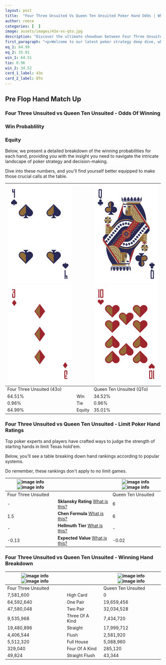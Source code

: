 ```yaml
---
layout: post
title:  "Four Three Unsuited Vs Queen Ten Unsuited Poker Hand Odds | Which Is The Better Hand In Poker? A Complete Guide"
author: reece
categories: [  ]
image: assets/images/43o-vs-qto.jpg
description: "Discover the ultimate showdown between Four Three Unsuited and Queen Ten Unsuited in poker! Uncover the odds, strategies, and scenarios where one hand triumphs over the other. Get ready to up your poker game with this thrilling analysis."
first_paragraph: "<p>Welcome to our latest poker strategy deep dive, where we're pitting two distinct hands against each other in a high-stakes showdown: Four Three Unsuited vs Queen Ten Unsuited.</p><p>In the dynamic world of poker, every decision counts, and knowing which hand holds the upper hand is key to your success at the table.</p><p>In this article, we'll dissect these two hands, explore the scenarios where one dominates the other, and equip you with the knowledge to make strategic choices that can tip the odds in your favor.</p><p>Get ready to unravel the intriguing dynamics of these poker hands and elevate your game to new heights.</p>"
eq_1: 64.99
eq_2: 35.01
win_1: 64.51
tie: 0.96
win_2: 34.52
card_1_label: 43o
card_2_label: QTo
---
```




[comment]: # (sp0)

## Pre Flop Hand Match Up

<div class="table hand-ratings" markdown="1"> 



### Four Three Unsuited vs Queen Ten Unsuited - Odds Of Winning


  
<div class="row graphs"> 
<div class="col-lg-6">
    <h3>Win Probablility</h3>
    <canvas id="WinChart"></canvas>
</div>
<div class="col-lg-6">
    <h3>Equity</h3>
    <canvas id="EquityChart"></canvas>
</div>
</div>

  Below, we present a detailed breakdown of the winning probabilities for each hand, providing you with the insight you need to navigate the intricate landscape of poker strategy and decision-making. 

Dive into these numbers, and you'll find yourself better equipped to make those crucial calls at the table.


    
| ![image info](assets/images/hand1/4.png) ![image info](assets/images/hand1/3o.png) |  | ![image info](assets/images/hand2/q.png) ![image info](assets/images/hand2/to.png) |
| -------- | -------- | -------- |
| Four Three Unsuited (43o) |  | Queen Ten Unsuited (QTo) |
| 64.51% | Win | 34.52% |
| 0.96% | Tie | 0.96% |
| 64.99% | Equity | 35.01% |




[comment]: # (sp1)



### Four Three Unsuited vs Queen Ten Unsuited - Limit Poker Hand Ratings

Top poker experts and players have crafted ways to judge the strength of starting hands in limit Texas hold'em. 

Below, you'll see a table breaking down hand rankings according to popular systems. 

Do remember, these rankings don't apply to no limit games.


    
| ![image info](https://www.riverpairs.com/assets/images/hand1/4.png) ![image info](https://www.riverpairs.com/assets/images/hand1/3o.png) |  | ![image info](https://www.riverpairs.com/assets/images/hand2/q.png) ![image info](https://www.riverpairs.com/assets/images/hand2/to.png) |
| -------- | -------- | -------- |
| Four Three Unsuited |  | Queen Ten Unsuited |
| - | **Sklansky Rating** [What is this?](/sklansky-rating-explained) | 6 |
| 1.5 | **Chen Formula** [What is this?](/chen-formula-explained) | 6 |
| - | **Hellmuth Tier** [What is this?](/Hellmuth-tier-explained) | - |
| -0.13 | **Expected Value** [What is this?](/expected-value-explained) | -0.02 |




[comment]: # (sp2)



### Four Three Unsuited vs Queen Ten Unsuited - Winning Hand Breakdown


    
| ![image info](https://www.riverpairs.com/assets/images/hand1/4.png) ![image info](https://www.riverpairs.com/assets/images/hand1/3o.png) |  | ![image info](https://www.riverpairs.com/assets/images/hand2/q.png) ![image info](https://www.riverpairs.com/assets/images/hand2/to.png) |
| -------- | -------- | -------- |
| Four Three Unsuited |  | Queen Ten Unsuited |
| 7,581,600 | High Card | 0 |
| 64,592,640 | One Pair | 19,659,456 |
| 47,580,048 | Two Pair | 32,034,528 |
| 9,535,968 | Three Of A Kind | 7,434,720 |
| 19,480,896 | Straight | 17,999,712 |
| 4,406,544 | Flush | 2,581,920 |
| 5,512,320 | Full House | 5,088,960 |
| 329,040 | Four Of A Kind | 285,120 |
| 49,824 | Straight Flush | 43,344 |




[comment]: # (sp3)



</div>

[comment]: # (sp4)



[comment]: # (sp5)

